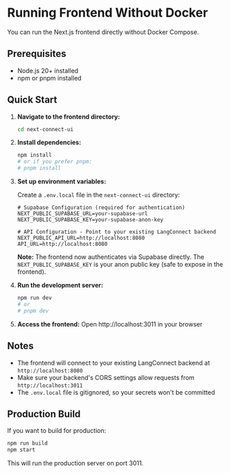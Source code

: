 # Running Frontend Without Docker

You can run the Next.js frontend directly without Docker Compose.

## Prerequisites

- Node.js 20+ installed
- npm or pnpm installed

## Quick Start

1. **Navigate to the frontend directory:**
   ```bash
   cd next-connect-ui
   ```

2. **Install dependencies:**
   ```bash
   npm install
   # or if you prefer pnpm:
   # pnpm install
   ```

3. **Set up environment variables:**

   Create a `.env.local` file in the `next-connect-ui` directory:
   ```env
   # Supabase Configuration (required for authentication)
   NEXT_PUBLIC_SUPABASE_URL=your-supabase-url
   NEXT_PUBLIC_SUPABASE_KEY=your-supabase-anon-key
   
   # API Configuration - Point to your existing LangConnect backend
   NEXT_PUBLIC_API_URL=http://localhost:8080
   API_URL=http://localhost:8080
   ```

   **Note:** The frontend now authenticates via Supabase directly. The `NEXT_PUBLIC_SUPABASE_KEY` is your anon public key (safe to expose in the frontend).

4. **Run the development server:**
   ```bash
   npm run dev
   # or
   # pnpm dev
   ```

5. **Access the frontend:**
   Open http://localhost:3011 in your browser

## Notes

- The frontend will connect to your existing LangConnect backend at `http://localhost:8080`
- Make sure your backend's CORS settings allow requests from `http://localhost:3011`
- The `.env.local` file is gitignored, so your secrets won't be committed

## Production Build

If you want to build for production:

```bash
npm run build
npm start
```

This will run the production server on port 3011.

